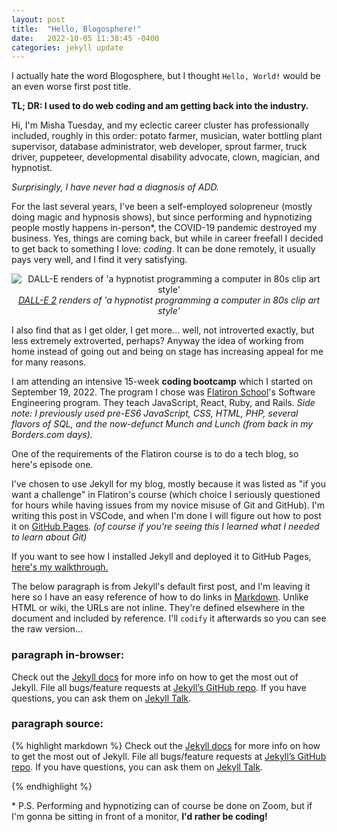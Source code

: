 ```yaml
---
layout: post
title:  "Hello, Blogosphere!"
date:   2022-10-05 11:38:45 -0400
categories: jekyll update
---
```

I actually hate the word Blogosphere, but I thought `Hello, World!` would be an even worse first post title.

**TL; DR: I used to do web coding and am getting back into the industry.**

Hi, I'm Misha Tuesday, and my eclectic career cluster has professionally included, roughly in this order: potato farmer, musician, water bottling plant supervisor, database administrator, web developer, sprout farmer, truck driver, puppeteer, developmental disability advocate, clown, magician, and hypnotist.

*Surprisingly, I have never had a diagnosis of ADD.*



For the last several years, I've been a self-employed solopreneur (mostly doing magic and hypnosis shows), but since performing and hypnotizing people mostly happens in-person\*, the COVID-19 pandemic destroyed my business.  Yes, things are coming back, but while in career freefall I decided to get back to something I love: *coding*.  It can be done remotely, it usually pays very well, and I find it very satisfying.

<center><p class='image-right'><img src="https://media-exp1.licdn.com/dms/image/C5616AQHaMBmEoqylhg/profile-displaybackgroundimage-shrink_350_1400/0/1663003871455?e=1670457600&v=beta&t=ZtufIwzlbF_dU4MSwKpIBAbVwoa_0WglUZU4Xow6oUw" alt="DALL-E renders of 'a hypnotist programming a computer in 80s clip art style'" /><i><a href="https://openai.com/dall-e-2/">DALL-E 2</a> renders of 'a hypnotist programming a computer in 80s clip art style'</i></p></center>

I also find that as I get older, I get more... well, not introverted exactly, but less extremely extroverted, perhaps? Anyway the idea of working from home instead of going out and being on stage has increasing appeal for me for many reasons.

I am attending an intensive 15-week **coding bootcamp** which I started on September 19, 2022.  The program I chose was [Flatiron School][flatiron-school]'s Software Engineering program.  They teach JavaScript, React, Ruby, and Rails. *Side note: I previously used pre-ES6 JavaScript, CSS, HTML, PHP, several flavors of SQL, and the now-defunct Munch and Lunch (from back in my Borders.com days).*

One of the requirements of the Flatiron course is to do a tech blog, so here's episode one.

I've chosen to use Jekyll for my blog, mostly because it was listed as "if you want a challenge" in Flatiron's course (which choice I seriously questioned for hours while having issues from my novice misuse of Git and GitHub). I'm writing this post in VSCode, and when I'm done I will figure out how to post it on [GitHub Pages][github-pages]. *(of course if you're seeing this I learned what I needed to learn about Git)*

If you want to see how I installed Jekyll and deployed it to GitHub Pages, <a href="https://mishatuesday.github.io/jekyll/update/2022/10/06/creating-a-jekyll-blog.html">here's my walkthrough.</a>

The below paragraph is from Jekyll's default first post, and I'm leaving it here so I have an easy reference of how to do links in [Markdown][markdown-guide].  Unlike HTML or wiki, the URLs are not inline. They're defined elsewhere in the document and included by reference. I'll `codify` it afterwards so you can see the raw version...


### paragraph in-browser:

Check out the [Jekyll docs][jekyll-docs] for more info on how to get the most out of Jekyll. File all bugs/feature requests at [Jekyll’s GitHub repo][jekyll-gh]. If you have questions, you can ask them on [Jekyll Talk][jekyll-talk].

[jekyll-docs]: https://jekyllrb.com/docs/home
[jekyll-gh]:   https://github.com/jekyll/jekyll
[jekyll-talk]: https://talk.jekyllrb.com/
[flatiron-school]: https://flatironschool.com/
[github-pages]: https://pages.github.com/
[markdown-guide]: https://www.markdownguide.org/

### paragraph source:
{% highlight markdown %}
Check out the [Jekyll docs][jekyll-docs] for more info on how to get the most out of Jekyll. File all bugs/feature requests at [Jekyll’s GitHub repo][jekyll-gh]. If you have questions, you can ask them on [Jekyll Talk][jekyll-talk].

[jekyll-docs]: https://jekyllrb.com/docs/home
[jekyll-gh]:   https://github.com/jekyll/jekyll
[jekyll-talk]: https://talk.jekyllrb.com/
{% endhighlight %}


\* P.S. Performing and hypnotizing can of course be done on Zoom, but if I'm gonna be sitting in front of a monitor, **I'd rather be coding!**